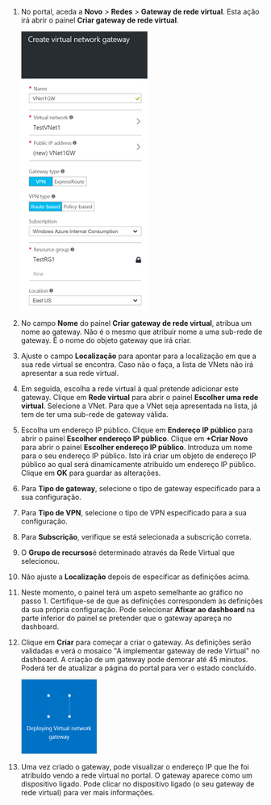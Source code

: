 1. No portal, aceda a **Novo** > **Redes** > **Gateway de rede virtual**. Esta ação irá abrir o painel **Criar gateway de rede virtual**.

    ![Gateway](./media/vpn-gateway-add-gw-rm-portal-include/creategw250.png)

2. No campo **Nome** do painel **Criar gateway de rede virtual**, atribua um nome ao gateway. Não é o mesmo que atribuir nome a uma sub-rede de gateway. É o nome do objeto gateway que irá criar.

3. Ajuste o campo **Localização** para apontar para a localização em que a sua rede virtual se encontra. Caso não o faça, a lista de VNets não irá apresentar a sua rede virtual.
 
4. Em seguida, escolha a rede virtual à qual pretende adicionar este gateway. Clique em **Rede virtual** para abrir o painel **Escolher uma rede virtual**. Selecione a VNet. Para que a VNet seja apresentada na lista, já tem de ter uma sub-rede de gateway válida.

5. Escolha um endereço IP público. Clique em **Endereço IP público** para abrir o painel **Escolher endereço IP público**. Clique em **+Criar Novo** para abrir o painel **Escolher endereço IP público**. Introduza um nome para o seu endereço IP público. Isto irá criar um objeto de endereço IP público ao qual será dinamicamente atribuído um endereço IP público. <br>Clique em **OK** para guardar as alterações.

5. Para **Tipo de gateway**, selecione o tipo de gateway especificado para a sua configuração.

6. Para **Tipo de VPN**, selecione o tipo de VPN especificado para a sua configuração.

7. Para **Subscrição**, verifique se está selecionada a subscrição correta.

8. O **Grupo de recursos**é determinado através da Rede Virtual que selecionou. 

9. Não ajuste a **Localização** depois de especificar as definições acima. 

10. Neste momento, o painel terá um aspeto semelhante ao gráfico no passo 1. Certifique-se de que as definições correspondem às definições da sua própria configuração. Pode selecionar **Afixar ao dashboard** na parte inferior do painel se pretender que o gateway apareça no dashboard.

11. Clique em **Criar** para começar a criar o gateway. As definições serão validadas e verá o mosaico "A implementar gateway de rede Virtual" no dashboard. A criação de um gateway pode demorar até 45 minutos. Poderá ter de atualizar a página do portal para ver o estado concluído.

    ![Gateway](./media/vpn-gateway-add-gw-rm-portal-include/deployvnetgw150.png)

11. Uma vez criado o gateway, pode visualizar o endereço IP que lhe foi atribuído vendo a rede virtual no portal. O gateway aparece como um dispositivo ligado. Pode clicar no dispositivo ligado (o seu gateway de rede virtual) para ver mais informações.





<!--HONumber=Sep16_HO3-->


